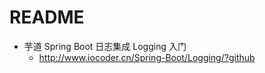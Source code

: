 # README

- 芋道 Spring Boot 日志集成 Logging 入门
    - <http://www.iocoder.cn/Spring-Boot/Logging/?github>
